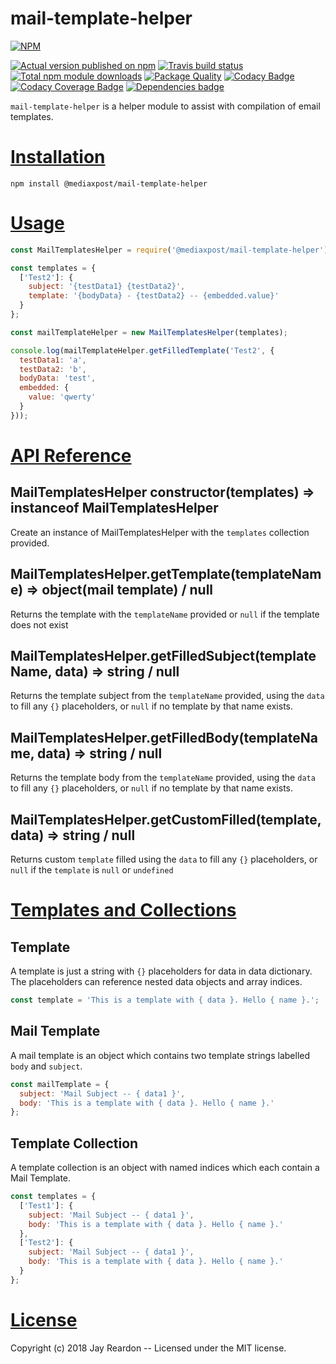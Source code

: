 # mail-template-helper

[![NPM](https://nodei.co/npm/@mediaxpost/mail-template-helper.png?downloads=true)](https://nodei.co/npm/@mediaxpost/mail-template-helper/)

[![Actual version published on npm](http://img.shields.io/npm/v/@mediaxpost/mail-template-helper.svg)](https://www.npmjs.org/package/@mediaxpost/mail-template-helper)
[![Travis build status](https://travis-ci.org/MediaXPost/mail-template-helper.svg)](https://www.npmjs.org/package/@mediaxpost/mail-template-helper)
[![Total npm module downloads](http://img.shields.io/npm/dt/@mediaxpost/mail-template-helper.svg)](https://www.npmjs.org/package/@mediaxpost/mail-template-helper)
[![Package Quality](http://npm.packagequality.com/badge/@mediaxpost/mail-template-helper.png)](http://packagequality.com/#?package=@mediaxpost/mail-template-helper)
[![Codacy Badge](https://api.codacy.com/project/badge/Grade/43225424afb04627afd2e026712d5281)](https://www.codacy.com/app/chronosis/mail-template-helper?utm_source=github.com&amp;utm_medium=referral&amp;utm_content=MediaXPost/mail-template-helper&amp;utm_campaign=Badge_Grade)
[![Codacy Coverage  Badge](https://api.codacy.com/project/badge/Coverage/43225424afb04627afd2e026712d5281)](https://www.codacy.com/app/chronosis/mail-template-helper?utm_source=github.com&utm_medium=referral&utm_content=MediaXPost/mail-template-helper&utm_campaign=Badge_Coverage)
[![Dependencies badge](https://david-dm.org/MediaXPost/mail-template-helper/status.svg)](https://david-dm.org/MediaXPost/mail-template-helper?view=list)


`mail-template-helper` is a helper module to assist with compilation of email templates.

# [Installation](#installation)
<a name="installation"></a>

```shell
npm install @mediaxpost/mail-template-helper
```

# [Usage](#usage)
<a name="usage"></a>

```js
const MailTemplatesHelper = require('@mediaxpost/mail-template-helper');

const templates = {
  ['Test2']: {
    subject: '{testData1} {testData2}',
    template: '{bodyData} - {testData2} -- {embedded.value}'
  }
};

const mailTemplateHelper = new MailTemplatesHelper(templates);

console.log(mailTemplateHelper.getFilledTemplate('Test2', {
  testData1: 'a',
  testData2: 'b',
  bodyData: 'test',
  embedded: {
    value: 'qwerty'
  }
}));
```

# [API Reference](#api)
<a name="api"></a>

## MailTemplatesHelper constructor(templates) ⇒ instanceof MailTemplatesHelper
Create an instance of MailTemplatesHelper with the `templates` collection provided.

## MailTemplatesHelper.getTemplate(templateName) ⇒ object(mail template) / null
Returns the template with the `templateName` provided or `null` if the template does not exist

## MailTemplatesHelper.getFilledSubject(templateName, data) ⇒ string / null
Returns the template subject from the `templateName` provided, using the `data` to fill any `{}` placeholders, or `null` if no template by that name exists.

## MailTemplatesHelper.getFilledBody(templateName, data) ⇒ string / null
Returns the template body from the `templateName` provided, using the `data` to fill any `{}` placeholders, or `null` if no template by that name exists.

## MailTemplatesHelper.getCustomFilled(template, data) ⇒ string / null
Returns custom `template` filled using the `data` to fill any `{}` placeholders, or `null` if the `template` is `null` or `undefined`

# [Templates and Collections](#templates)
<a name="templates"></a>

## Template
A template is just a string with `{}` placeholders for data in data dictionary. The placeholders can reference nested data objects and array indices.

```js
const template = 'This is a template with { data }. Hello { name }.';
```

## Mail Template
A mail template is an object which contains two template strings labelled `body` and `subject`.

```js
const mailTemplate = {
  subject: 'Mail Subject -- { data1 }',
  body: 'This is a template with { data }. Hello { name }.'
};
```

## Template Collection
A template collection is an object with named indices which each contain a Mail Template.

```js
const templates = {
  ['Test1']: {
    subject: 'Mail Subject -- { data1 }',
    body: 'This is a template with { data }. Hello { name }.'
  },
  ['Test2']: {
    subject: 'Mail Subject -- { data1 }',
    body: 'This is a template with { data }. Hello { name }.'
  }
};
```

# [License](#license)
<a name="license"></a>

Copyright (c) 2018 Jay Reardon -- Licensed under the MIT license.
